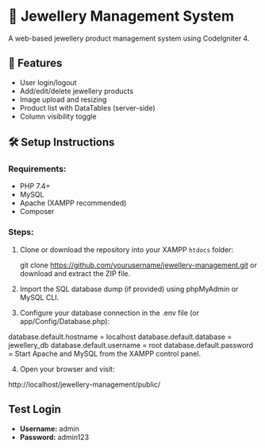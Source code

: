 # 💎 Jewellery Management System

A web-based jewellery product management system using CodeIgniter 4.

## 🚀 Features

- User login/logout
- Add/edit/delete jewellery products
- Image upload and resizing
- Product list with DataTables (server-side)
- Column visibility toggle

## 🛠️ Setup Instructions

### Requirements:
- PHP 7.4+
- MySQL
- Apache (XAMPP recommended)
- Composer

### Steps:

1. Clone or download the repository into your XAMPP `htdocs` folder:

    git clone https://github.com/yourusername/jewellery-management.git
    or download and extract the ZIP file.

2. Import the SQL database dump (if provided) using phpMyAdmin or MySQL CLI.

3. Configure your database connection in the .env file (or app/Config/Database.php):


database.default.hostname = localhost
database.default.database = jewellery_db
database.default.username = root
database.default.password = 
Start Apache and MySQL from the XAMPP control panel.

4. Open your browser and visit:


http://localhost/jewellery-management/public/


## Test Login

- **Username:** admin  
- **Password:** admin123
